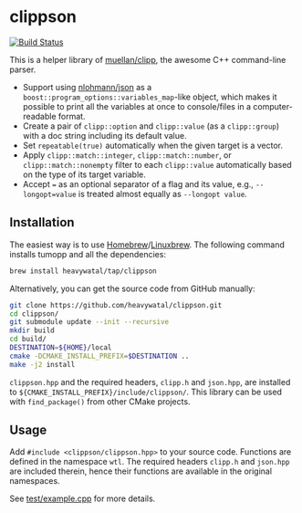 # clippson

[![Build Status](https://travis-ci.org/heavywatal/clippson.svg?branch=master)](https://travis-ci.org/heavywatal/clippson)

This is a helper library of [muellan/clipp](https://github.com/muellan/clipp), the awesome C++ command-line parser.

- Support using [nlohmann/json](https://github.com/nlohmann/json) as a `boost::program_options::variables_map`-like object, which makes it possible to print all the variables at once to console/files in a computer-readable format.
- Create a pair of `clipp::option` and `clipp::value` (as a `clipp::group`) with a doc string including its default value.
- Set `repeatable(true)` automatically when the given target is a vector.
- Apply `clipp::match::integer`, `clipp::match::number`, or `clipp::match::nonempty` filter to each `clipp::value` automatically based on the type of its target variable.
- Accept `=` as an optional separator of a flag and its value, e.g., `--longopt=value` is treated almost equally as `--longopt value`.


## Installation

The easiest way is to use [Homebrew](https://brew.sh/)/[Linuxbrew](http://linuxbrew.sh/).
The following command installs tumopp and all the dependencies:
```sh
brew install heavywatal/tap/clippson
```

Alternatively, you can get the source code from GitHub manually:
```sh
git clone https://github.com/heavywatal/clippson.git
cd clippson/
git submodule update --init --recursive
mkdir build
cd build/
DESTINATION=${HOME}/local
cmake -DCMAKE_INSTALL_PREFIX=$DESTINATION ..
make -j2 install
```

`clippson.hpp` and the required headers, `clipp.h` and `json.hpp`, are installed to `${CMAKE_INSTALL_PREFIX}/include/clippson/`.
This library can be used with `find_package()` from other CMake projects.


## Usage

Add `#include <clippson/clippson.hpp>` to your source code.
Functions are defined in the namespace `wtl`.
The required headers `clipp.h` and `json.hpp` are included therein, hence their functions are available in the original namespaces.

See [test/example.cpp](https://github.com/heavywatal/clippson/blob/master/test/example.cpp) for more details.
